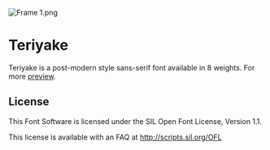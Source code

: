 ![Frame 1.png](https://i.loli.net/2021/04/13/9GZvuAsJ4NFE5e6.png)
<br/>
# Teriyake

Teriyake is a post-modern style sans-serif font available in 8 weights. For more [preview](https://www.behance.net/gallery/108675449/Teriyake).

## License

This Font Software is licensed under the SIL Open Font License, Version 1.1.

This license is available with an FAQ at http://scripts.sil.org/OFL





